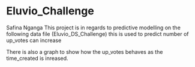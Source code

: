 # Eluvio_Challenge
Safina Nganga
This project is in regards to predictive modelling on the following data
 file (Eluvio_DS_Challenge) this is used to predict number of up_votes
 can increase
 
 There is also a graph to show how the up_votes behaves as the time_created is inreased.
